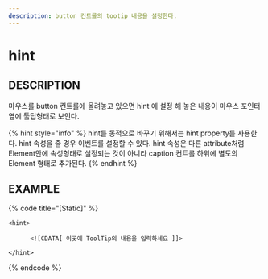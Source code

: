 ```yaml
---
description: button 컨트롤의 tootip 내용을 설정한다.
---
```


# hint

## DESCRIPTION

마우스를 button 컨트롤에 올려놓고 있으면 hint 에 설정 해 놓은 내용이 마우스 포인터 옆에 툴팁형태로 보인다.

{% hint style="info" %}
hint를 동적으로 바꾸기 위해서는 hint property를 사용한다. hint 속성을 줄 경우 이벤트를 설정할 수 있다. hint 속성은 다른 attribute처럼 Element안에 속성형태로 설정되는 것이 아니라 caption 컨트롤 하위에 별도의 Element 형태로 추가된다.
{% endhint %}

## EXAMPLE

{% code title="\[Static\]" %}
```markup
<hint> 

      <![CDATA[ 이곳에 ToolTip의 내용을 입력하세요 ]]> 

</hint>
```
{% endcode %}

